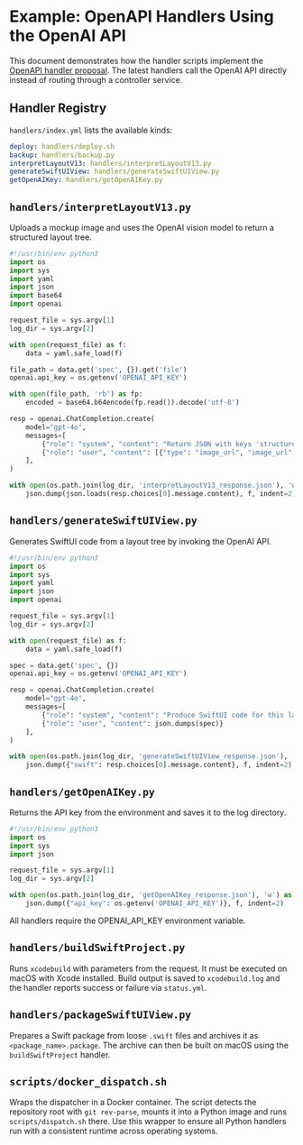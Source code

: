 # Example: OpenAPI Handlers Using the OpenAI API

This document demonstrates how the handler scripts implement the
[OpenAPI handler proposal](openapi-handler-proposal.md). The latest
handlers call the OpenAI API directly instead of routing through a
controller service.

## Handler Registry

`handlers/index.yml` lists the available kinds:

```yaml
deploy: handlers/deploy.sh
backup: handlers/backup.py
interpretLayoutV13: handlers/interpretLayoutV13.py
generateSwiftUIView: handlers/generateSwiftUIView.py
getOpenAIKey: handlers/getOpenAIKey.py
```

## `handlers/interpretLayoutV13.py`

Uploads a mockup image and uses the OpenAI vision model to return a
structured layout tree.

```python
#!/usr/bin/env python3
import os
import sys
import yaml
import json
import base64
import openai

request_file = sys.argv[1]
log_dir = sys.argv[2]

with open(request_file) as f:
    data = yaml.safe_load(f)

file_path = data.get('spec', {}).get('file')
openai.api_key = os.getenv('OPENAI_API_KEY')

with open(file_path, 'rb') as fp:
    encoded = base64.b64encode(fp.read()).decode('utf-8')

resp = openai.ChatCompletion.create(
    model="gpt-4o",
    messages=[
        {"role": "system", "content": "Return JSON with keys 'structured' and 'description'."},
        {"role": "user", "content": [{"type": "image_url", "image_url": {"url": f"data:image/png;base64,{encoded}"}}]}
    ],
)

with open(os.path.join(log_dir, 'interpretLayoutV13_response.json'), 'w') as f:
    json.dump(json.loads(resp.choices[0].message.content), f, indent=2)
```

## `handlers/generateSwiftUIView.py`

Generates SwiftUI code from a layout tree by invoking the OpenAI API.

```python
#!/usr/bin/env python3
import os
import sys
import yaml
import json
import openai

request_file = sys.argv[1]
log_dir = sys.argv[2]

with open(request_file) as f:
    data = yaml.safe_load(f)

spec = data.get('spec', {})
openai.api_key = os.getenv('OPENAI_API_KEY')

resp = openai.ChatCompletion.create(
    model="gpt-4o",
    messages=[
        {"role": "system", "content": "Produce SwiftUI code for this layout."},
        {"role": "user", "content": json.dumps(spec)}
    ],
)

with open(os.path.join(log_dir, 'generateSwiftUIView_response.json'), 'w') as f:
    json.dump({"swift": resp.choices[0].message.content}, f, indent=2)
```

## `handlers/getOpenAIKey.py`

Returns the API key from the environment and saves it to the log
directory.

```python
#!/usr/bin/env python3
import os
import sys
import json

request_file = sys.argv[1]
log_dir = sys.argv[2]

with open(os.path.join(log_dir, 'getOpenAIKey_response.json'), 'w') as f:
    json.dump({"api_key": os.getenv('OPENAI_API_KEY')}, f, indent=2)
```

All handlers require the OPENAI_API_KEY environment variable.

## `handlers/buildSwiftProject.py`

Runs `xcodebuild` with parameters from the request. It must be executed on
macOS with Xcode installed. Build output is saved to `xcodebuild.log` and the
handler reports success or failure via `status.yml`.

## `handlers/packageSwiftUIView.py`

Prepares a Swift package from loose `.swift` files and archives it as
`<package_name>.package`. The archive can then be built on macOS using the
`buildSwiftProject` handler.

## `scripts/docker_dispatch.sh`

Wraps the dispatcher in a Docker container. The script detects the repository
root with `git rev-parse`, mounts it into a Python image and runs
`scripts/dispatch.sh` there. Use this wrapper to ensure all Python handlers run
with a consistent runtime across operating systems.

